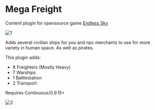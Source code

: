 # Mega Freight
 Content plugin for opensource game [Endless Sky](https://github.com/endless-sky/endless-sky)

![1](https://user-images.githubusercontent.com/19187937/176770486-96d0ba66-0464-4557-ab3b-ef5c43d44505.PNG)

Adds several civilian ships for you and npc merchants to use for more variety in human space. As well as pirates.

This plugin adds:

* 8 Freighters (Mostly Heavy)
* 7 Warships
* 1 Battlestation
* 2 Transport

Requires Continuous/0.9.15+

![2](https://user-images.githubusercontent.com/19187937/176770705-7a44249e-8a44-42a1-8692-e3da8afa46e7.PNG)
